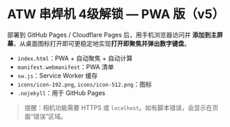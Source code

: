 # ATW 串焊机 4级解锁 — PWA 版（v5）

部署到 GitHub Pages / Cloudflare Pages 后，用手机浏览器访问并 **添加到主屏幕**，从桌面图标打开即可更稳定地实现**打开即聚焦并弹出数字键盘**。

- `index.html`：PWA + 自动聚焦 + 自动计算
- `manifest.webmanifest`：PWA 清单
- `sw.js`：Service Worker 缓存
- `icons/icon-192.png`, `icons/icon-512.png`：图标
- `.nojekyll`：用于 GitHub Pages

> 提醒：相机功能需要 HTTPS 或 `localhost`。如有脚本错误，会显示在页面“错误”区域。
